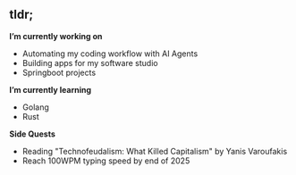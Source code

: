 ## tldr;

**I’m currently working on** 
- Automating my coding workflow with AI Agents
- Building apps for my software studio
- Springboot projects

**I’m currently learning** 
- Golang
- Rust

**Side Quests**
- Reading "Technofeudalism: What Killed Capitalism" by Yanis Varoufakis
- Reach 100WPM typing speed by end of 2025

